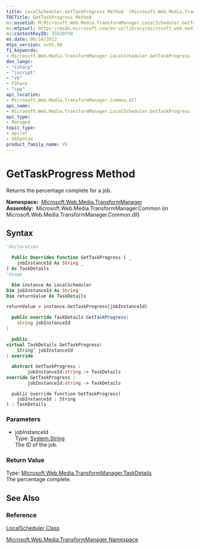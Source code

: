 ```yaml
---
title: LocalScheduler.GetTaskProgress Method  (Microsoft.Web.Media.TransformManager)
TOCTitle: GetTaskProgress Method
ms:assetid: M:Microsoft.Web.Media.TransformManager.LocalScheduler.GetTaskProgress(System.String)
ms:mtpsurl: https://msdn.microsoft.com/en-us/library/microsoft.web.media.transformmanager.localscheduler.gettaskprogress(v=VS.90)
ms:contentKeyID: 35520759
ms.date: 06/14/2012
mtps_version: v=VS.90
f1_keywords:
- Microsoft.Web.Media.TransformManager.LocalScheduler.GetTaskProgress
dev_langs:
- "csharp"
- "jscript"
- "vb"
- FSharp
- "cpp"
api_location:
- Microsoft.Web.Media.TransformManager.Common.dll
api_name:
- Microsoft.Web.Media.TransformManager.LocalScheduler.GetTaskProgress
api_type:
- Managed
topic_type:
- apiref
- kbSyntax
product_family_name: VS
---
```


# GetTaskProgress Method

Returns the percentage complete for a job.

**Namespace:**  [Microsoft.Web.Media.TransformManager](microsoft-web-media-transformmanager-namespace.md)  
**Assembly:**  Microsoft.Web.Media.TransformManager.Common (in Microsoft.Web.Media.TransformManager.Common.dll)

## Syntax

```vb
'Declaration

  Public Overrides Function GetTaskProgress ( _
    jobInstanceId As String _
) As TaskDetails
'Usage

  Dim instance As LocalScheduler
Dim jobInstanceId As String
Dim returnValue As TaskDetails

returnValue = instance.GetTaskProgress(jobInstanceId)
```

```csharp
  public override TaskDetails GetTaskProgress(
    string jobInstanceId
)
```

```cpp
  public:
virtual TaskDetails GetTaskProgress(
    String^ jobInstanceId
) override
```

``` fsharp
  abstract GetTaskProgress : 
        jobInstanceId:string -> TaskDetails 
override GetTaskProgress : 
        jobInstanceId:string -> TaskDetails 
```

```jscript
  public override function GetTaskProgress(
    jobInstanceId : String
) : TaskDetails
```

### Parameters

  - jobInstanceId  
    Type: [System.String](https://msdn.microsoft.com/library/s1wwdcbf)  
    The ID of the job.  

### Return Value

Type: [Microsoft.Web.Media.TransformManager.TaskDetails](taskdetails-structure-microsoft-web-media-transformmanager.md)  
The percentage complete.  

## See Also

### Reference

[LocalScheduler Class](localscheduler-class-microsoft-web-media-transformmanager.md)

[Microsoft.Web.Media.TransformManager Namespace](microsoft-web-media-transformmanager-namespace.md)

